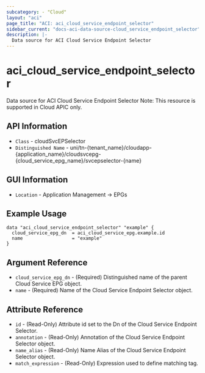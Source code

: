 ```yaml
---
subcategory: - "Cloud"
layout: "aci"
page_title: "ACI: aci_cloud_service_endpoint_selector"
sidebar_current: "docs-aci-data-source-cloud_service_endpoint_selector"
description: |-
  Data source for ACI Cloud Service Endpoint Selector
---
```


# aci_cloud_service_endpoint_selector #

Data source for ACI Cloud Service Endpoint Selector
Note: This resource is supported in Cloud APIC only.

## API Information ##

* `Class` - cloudSvcEPSelector
* `Distinguished Name` - uni/tn-{tenant_name}/cloudapp-{application_name}/cloudsvcepg-{cloud_service_epg_name}/svcepselector-{name}

## GUI Information ##

* `Location` - Application Management -> EPGs


## Example Usage ##

```hcl
data "aci_cloud_service_endpoint_selector" "example" {
  cloud_service_epg_dn  = aci_cloud_service_epg.example.id
  name                  = "example"
}
```

## Argument Reference ##

* `cloud_service_epg_dn` - (Required) Distinguished name of the parent Cloud Service EPG object.
* `name` - (Required) Name of the Cloud Service Endpoint Selector object.

## Attribute Reference ##
* `id` - (Read-Only) Attribute id set to the Dn of the Cloud Service Endpoint Selector.
* `annotation` - (Read-Only) Annotation of the Cloud Service Endpoint Selector object.
* `name_alias` - (Read-Only) Name Alias of the Cloud Service Endpoint Selector object.
* `match_expression` - (Read-Only) Expression used to define matching tag. 
